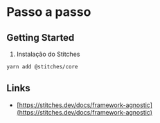 # Passo a passo

## Getting Started

1. Instalação do Stitches

```bash
yarn add @stitches/core
```


## Links

 - [https://stitches.dev/docs/framework-agnostic](https://stitches.dev/docs/framework-agnostic) 